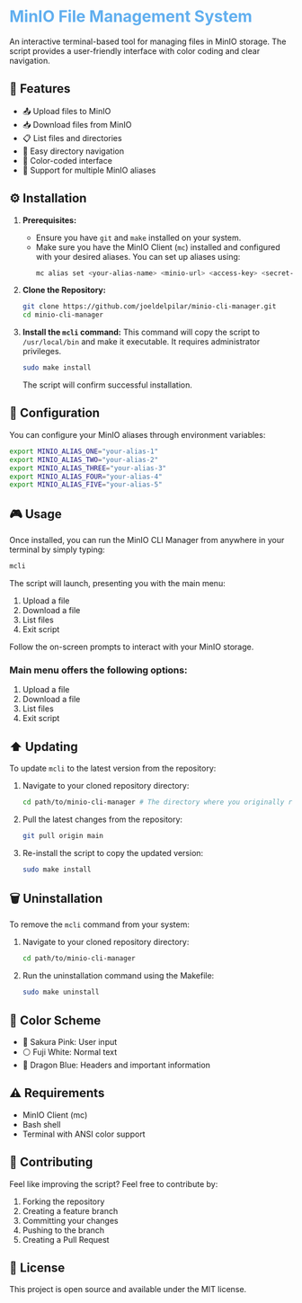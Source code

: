 # <span style="color: #61AFEF">MinIO File Management System</span>

An interactive terminal-based tool for managing files in MinIO storage. The script provides a user-friendly interface with color coding and clear navigation.

## 🚀 Features

- 📤 Upload files to MinIO
- 📥 Download files from MinIO
- 📋 List files and directories
- 🔄 Easy directory navigation
- 🎨 Color-coded interface
- 🔐 Support for multiple MinIO aliases

## ⚙️ Installation

1.  **Prerequisites:**
    *   Ensure you have `git` and `make` installed on your system.
    *   Make sure you have the MinIO Client (`mc`) installed and configured with your desired aliases. You can set up aliases using:
        ```bash
        mc alias set <your-alias-name> <minio-url> <access-key> <secret-key>
        ```

2.  **Clone the Repository:**
    ```bash
    git clone https://github.com/joeldelpilar/minio-cli-manager.git
    cd minio-cli-manager
    ```

3.  **Install the `mcli` command:**
    This command will copy the script to `/usr/local/bin` and make it executable. It requires administrator privileges.
    ```bash
    sudo make install
    ```
    The script will confirm successful installation.

## 🔧 Configuration

You can configure your MinIO aliases through environment variables:
```bash
export MINIO_ALIAS_ONE="your-alias-1"
export MINIO_ALIAS_TWO="your-alias-2"
export MINIO_ALIAS_THREE="your-alias-3"
export MINIO_ALIAS_FOUR="your-alias-4"
export MINIO_ALIAS_FIVE="your-alias-5"
```

## 🎮 Usage

Once installed, you can run the MinIO CLI Manager from anywhere in your terminal by simply typing:

```bash
mcli
```

The script will launch, presenting you with the main menu:

1.  Upload a file
2.  Download a file
3.  List files
0.  Exit script

Follow the on-screen prompts to interact with your MinIO storage.

### Main menu offers the following options:
1. Upload a file
2. Download a file
3. List files
0. Exit script

## ⬆️ Updating

To update `mcli` to the latest version from the repository:

1.  Navigate to your cloned repository directory:
    ```bash
    cd path/to/minio-cli-manager # The directory where you originally ran 'git clone'
    ```
2.  Pull the latest changes from the repository:
    ```bash
    git pull origin main
    ```
3.  Re-install the script to copy the updated version:
    ```bash
    sudo make install
    ```

## 🗑️ Uninstallation

To remove the `mcli` command from your system:

1.  Navigate to your cloned repository directory:
    ```bash
    cd path/to/minio-cli-manager
    ```
2.  Run the uninstallation command using the Makefile:
    ```bash
    sudo make uninstall
    ```

## 🎨 Color Scheme

- 🎀 Sakura Pink: User input
- ⚪ Fuji White: Normal text
- 🔵 Dragon Blue: Headers and important information

## ⚠️ Requirements

- MinIO Client (mc)
- Bash shell
- Terminal with ANSI color support

## 🤝 Contributing

Feel like improving the script? Feel free to contribute by:
1. Forking the repository
2. Creating a feature branch
3. Committing your changes
4. Pushing to the branch
5. Creating a Pull Request

## 📝 License

This project is open source and available under the MIT license. 